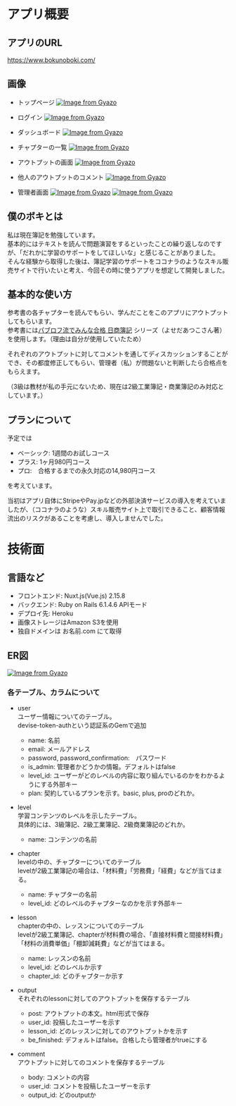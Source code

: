 # アプリ概要
## アプリのURL
https://www.bokunoboki.com/

## 画像
-  トップページ
[![Image from Gyazo](https://i.gyazo.com/c70d37fe811a964321514115b5969dcc.png)](https://gyazo.com/c70d37fe811a964321514115b5969dcc)

- ログイン
[![Image from Gyazo](https://i.gyazo.com/1e8b5d74243aea2602707a558f0380d7.png)](https://gyazo.com/1e8b5d74243aea2602707a558f0380d7)

- ダッシュボード
[![Image from Gyazo](https://i.gyazo.com/d849e76d3675554ae720d6c404928808.png)](https://gyazo.com/d849e76d3675554ae720d6c404928808)

- チャプターの一覧
[![Image from Gyazo](https://i.gyazo.com/f76da80d6ee5b9b639fa0d9ce69b5b1a.png)](https://gyazo.com/f76da80d6ee5b9b639fa0d9ce69b5b1a)

- アウトプットの画面
[![Image from Gyazo](https://i.gyazo.com/80dcc0290b84b6ef307285fb6e860c5b.png)](https://gyazo.com/80dcc0290b84b6ef307285fb6e860c5b)

- 他人のアウトプットのコメント
[![Image from Gyazo](https://i.gyazo.com/f3cb16f26874a21002445adc4d784c7d.png)](https://gyazo.com/f3cb16f26874a21002445adc4d784c7d)

- 管理者画面
[![Image from Gyazo](https://i.gyazo.com/79837716c8b1269c3dd28537042680ca.png)](https://gyazo.com/79837716c8b1269c3dd28537042680ca)
[![Image from Gyazo](https://i.gyazo.com/7fe66253f0c8b93d645022c7d2f75d2e.png)](https://gyazo.com/7fe66253f0c8b93d645022c7d2f75d2e)

##  僕のボキとは
私は現在簿記を勉強しています。  
基本的にはテキストを読んで問題演習をするといったことの繰り返しなのですが、「だれかに学習のサポートをしてほしいな」と感じることがありました。  
そんな経験から取得した後は、簿記学習のサポートをココナラのようなスキル販売サイトで行いたいと考え、今回その時に使うアプリを想定して開発しました。

## 基本的な使い方
参考書の各チャプターを読んでもらい、学んだことをこのアプリにアウトプットしてもらいます。  
参考書には[パブロフ流でみんな合格 日商簿記](https://www.amazon.co.jp/%E7%B0%BF%E8%A8%98%E6%95%99%E7%A7%91%E6%9B%B8-%E3%83%91%E3%83%96%E3%83%AD%E3%83%95%E6%B5%81%E3%81%A7%E3%81%BF%E3%82%93%E3%81%AA%E5%90%88%E6%A0%BC-%E6%97%A5%E5%95%86%E7%B0%BF%E8%A8%982%E7%B4%9A-%E5%95%86%E6%A5%AD%E7%B0%BF%E8%A8%98-2021%E5%B9%B4%E5%BA%A6%E7%89%88/dp/4798168475/?_encoding=UTF8&pd_rd_w=VPQT4&pf_rd_p=0bb824f3-323d-45b0-8a2a-126f1b7fc966&pf_rd_r=1JW3NRQYQV8EH42F11XV&pd_rd_r=4af0a16b-2d83-4cd8-9bc5-de497d3b003b&pd_rd_wg=rhmD9&ref_=pd_gw_ci_mcx_mr_hp_atf_m)
シリーズ（よせだあつこさん著）を使用します。（理由は自分が使用していたため）  
 
それぞれのアウトプットに対してコメントを通してディスカッションすることができ、その都度修正してもらい、管理者（私）が問題ないと判断したら合格点をもらえます。  

（3級は教材が私の手元にないため、現在は2級工業簿記・商業簿記のみ対応としています。）

## プランについて
予定では
- ベーシック: 1週間のお試しコース
- プラス: 1ヶ月980円コース
- プロ:　合格するまでの永久対応の14,980円コース

を考えています。

当初はアプリ自体にStripeやPay.jpなどの外部決済サービスの導入を考えていましたが、（ココナラのような）スキル販売サイト上で取引できること、顧客情報流出のリスクがあることを考慮し、導入しませんでした。

# 技術面
## 言語など
- フロントエンド: Nuxt.js(Vue.js) 2.15.8
- バックエンド: Ruby on Rails 6.1.4.6 APIモード  
- デプロイ先: Heroku
- 画像ストレージはAmazon S3を使用
- 独自ドメインは お名前.com にて取得

## ER図
[![Image from Gyazo](https://i.gyazo.com/30ca8ddf1107143959c09c2ecfb8051f.png)](https://gyazo.com/30ca8ddf1107143959c09c2ecfb8051f)

### 各テーブル、カラムについて
- user  
  ユーザー情報についてのテーブル。  
  devise-token-authという認証系のGemで追加
  - name: 名前
  - email: メールアドレス
  - password, password_confirmation:　パスワード
  - is_admin: 管理者かどうかの情報。デフォルトはfalse
  - level_id: ユーザーがどのレベルの内容に取り組んでいるのかをわかるようにする外部キー
  - plan: 契約しているプランを示す。basic, plus, proのどれか。

- level  
学習コンテンツのレベルを示したテーブル。  
具体的には、3級簿記、2級工業簿記、2級商業簿記のどれか。
  - name: コンテンツの名前

- chapter  
levelの中の、チャプターについてのテーブル  
levelが2級工業簿記の場合は、「材料費」「労務費」「経費」などが当てはまる。
  - name: チャプターの名前
  - level_id: どのレベルのチャプターなのかを示す外部キー

- lesson  
  chapterの中の、レッスンについてのテーブル  
  levelが2級工業簿記、chapterが材料費の場合、「直接材料費と間接材料費」「材料の消費単価」「棚卸減耗費」などが当てはまる。
  - name: レッスンの名前
  - level_id: どのレベルか示す
  - chapter_id: どのチャプターか示す 

- output  
  それぞれのlessonに対してのアウトプットを保存するテーブル
  - post: アウトプットの本文。html形式で保存
  - user_id: 投稿したユーザーを示す
  - lesson_id: どのレッスンに対してのアウトプットかを示す
  - be_finished: デフォルトはfalse。合格したら管理者がtrueにする

- comment  
  アウトプットに対してのコメントを保存するテーブル  
  - body: コメントの内容
  - user_id: コメントを投稿したユーザーを示す
  - output_id: どのoutputか
